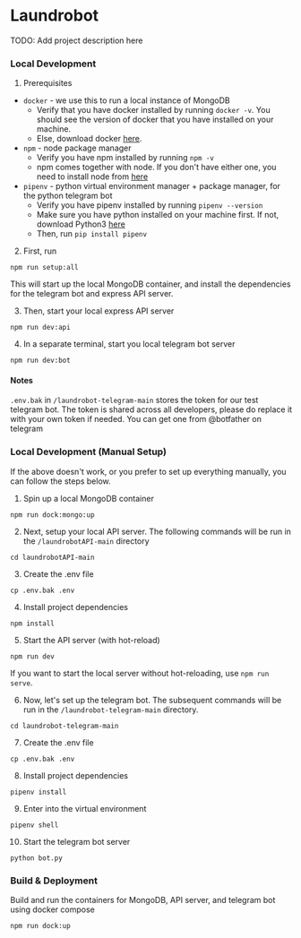 # Laundrobot
TODO: Add project description here

### Local Development
1. Prerequisites
- `docker` - we use this to run a local instance of MongoDB
  - Verify that you have docker installed by running `docker -v`. You should see the version of docker that you have installed on your machine.
  - Else, download docker [here](https://docs.docker.com/get-started/get-docker/).
- `npm` - node package manager
  - Verify you have npm installed by running `npm -v`
  - npm comes together with node. If you don't have either one, you need to install node from [here](https://nodejs.org/en/download/)
- `pipenv` - python virtual environment manager + package manager, for the python telegram bot
  - Verify you have pipenv installed by running `pipenv --version`
  - Make sure you have python installed on your machine first. If not, download Python3 [here](https://www.python.org/downloads/)
  - Then, run `pip install pipenv`

2. First, run
```
npm run setup:all
```
This will start up the local MongoDB container, and install the dependencies for the telegram bot and express API server.

3. Then, start your local express API server
```
npm run dev:api
```

4. In a separate terminal, start you local telegram bot server
```
npm run dev:bot
```

#### Notes
`.env.bak` in `/laundrobot-telegram-main` stores the token for our test telegram bot. The token is shared across all developers, please do replace it with your own token if needed. You can get one from @botfather on telegram

### Local Development (Manual Setup)
If the above doesn't work, or you prefer to set up everything manually, you can follow the steps below.

1. Spin up a local MongoDB container
```
npm run dock:mongo:up
```

2. Next, setup your local API server. The following commands will be run in the `/laundrobotAPI-main` directory
```
cd laundrobotAPI-main
```

3. Create the .env file
```
cp .env.bak .env
```

4. Install project dependencies
```
npm install
```

5. Start the API server (with hot-reload)
```
npm run dev
```
If you want to start the local server without hot-reloading, use `npm run serve`.

6. Now, let's set up the telegram bot. The subsequent commands will be run in the `/laundrobot-telegram-main` directory.
```
cd laundrobot-telegram-main
```

7. Create the .env file
```
cp .env.bak .env
```

8. Install project dependencies
```
pipenv install
```

9. Enter into the virtual environment
```
pipenv shell
```

10. Start the telegram bot server
```
python bot.py
```

### Build & Deployment
Build and run the containers for MongoDB, API server, and telegram bot using docker compose
```
npm run dock:up
```